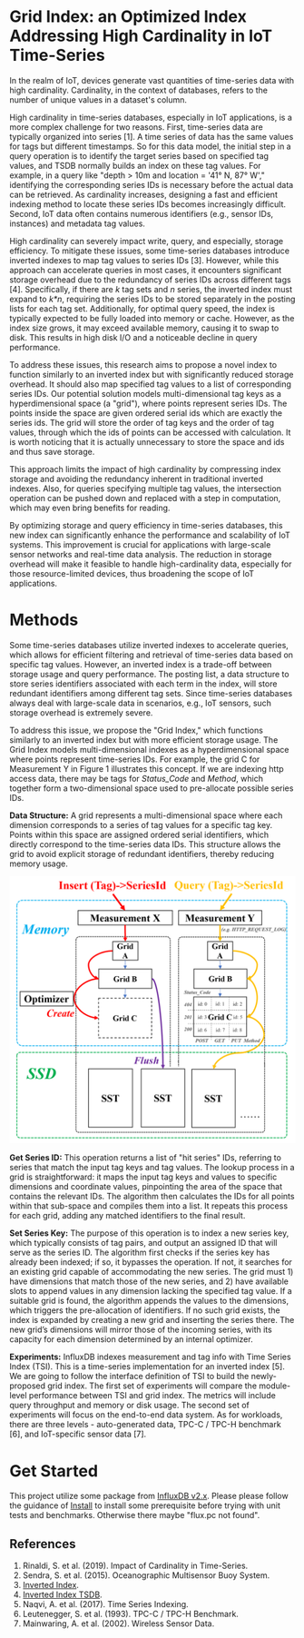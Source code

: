 # Grid Index: an Optimized Index Addressing High Cardinality in IoT Time-Series

In the realm of IoT, devices generate vast quantities of time-series data with high cardinality. Cardinality, in the context of databases, refers to the number of unique values in a dataset's column.

High cardinality in time-series databases, especially in IoT applications, is a more complex challenge for two reasons. First, time-series data are typically organized into series [1]. A time series of data has the same values for tags but different timestamps. So for this data model, the initial step in a query operation is to identify the target series based on specified tag values, and TSDB normally builds an index on these tag values. For example, in a query like "depth > 10m and location = '41° N, 87° W'," identifying the corresponding series IDs is necessary before the actual data can be retrieved. As cardinality increases, designing a fast and efficient indexing method to locate these series IDs becomes increasingly difficult. Second, IoT data often contains numerous identifiers (e.g., sensor IDs, instances) and metadata tag values.

High cardinality can severely impact write, query, and especially, storage efficiency. To mitigate these issues, some time-series databases introduce inverted indexes to map tag values to series IDs [3]. However, while this approach can accelerate queries in most cases, it encounters significant storage overhead due to the redundancy of series IDs across different tags [4]. Specifically, if there are *k* tag sets and *n* series, the inverted index must expand to *k\*n*, requiring the series IDs to be stored separately in the posting lists for each tag set. Additionally, for optimal query speed, the index is typically expected to be fully loaded into memory or cache. However, as the index size grows, it may exceed available memory, causing it to swap to disk. This results in high disk I/O and a noticeable decline in query performance.

To address these issues, this research aims to propose a novel index to function similarly to an inverted index but with significantly reduced storage overhead. It should also map specified tag values to a list of corresponding series IDs. Our potential solution models multi-dimensional tag keys as a hyperdimensional space (a "grid"), where points represent series IDs. The points inside the space are given ordered serial ids which are exactly the series ids. The grid will store the order of tag keys and the order of tag values, through which the ids of points can be accessed with calculation. It is worth noticing that it is actually unnecessary to store the space and ids and thus save storage.

This approach limits the impact of high cardinality by compressing index storage and avoiding the redundancy inherent in traditional inverted indexes. Also, for queries specifying multiple tag values, the intersection operation can be pushed down and replaced with a step in computation, which may even bring benefits for reading.

By optimizing storage and query efficiency in time-series databases, this new index can significantly enhance the performance and scalability of IoT systems. This improvement is crucial for applications with large-scale sensor networks and real-time data analysis. The reduction in storage overhead will make it feasible to handle high-cardinality data, especially for those resource-limited devices, thus broadening the scope of IoT applications.

# Methods

Some time-series databases utilize inverted indexes to accelerate queries, which allows for efficient filtering and retrieval of time-series data based on specific tag values. However, an inverted index is a trade-off between storage usage and query performance. The posting list, a data structure to store series identifiers associated with each term in the index, will store redundant identifiers among different tag sets. Since time-series databases always deal with large-scale data in scenarios, e.g., IoT sensors, such storage overhead is extremely severe.

To address this issue, we propose the "Grid Index," which functions similarly to an inverted index but with more efficient storage usage. The Grid Index models multi-dimensional indexes as a hyperdimensional space where points represent time-series IDs. For example, the grid C for Measurement Y in Figure 1 illustrates this concept. If we are indexing http access data, there may be tags for *Status_Code* and *Method*, which together form a two-dimensional space used to pre-allocate possible series IDs.

**Data Structure:** A grid represents a multi-dimensional space where each dimension corresponds to a series of tag values for a specific tag key. Points within this space are assigned ordered serial identifiers, which directly correspond to the time-series data IDs. This structure allows the grid to avoid explicit storage of redundant identifiers, thereby reducing memory usage.

![Read and Write Path for Grid Index](https://github.com/vinland-avalon/cycledb/blob/master/Architecture.png?raw=true)

**Get Series ID:** This operation returns a list of "hit series" IDs, referring to series that match the input tag keys and tag values. The lookup process in a grid is straightforward: it maps the input tag keys and values to specific dimensions and coordinate values, pinpointing the area of the space that contains the relevant IDs. The algorithm then calculates the IDs for all points within that sub-space and compiles them into a list. It repeats this process for each grid, adding any matched identifiers to the final result.

**Set Series Key:** The purpose of this operation is to index a new series key, which typically consists of tag pairs, and output an assigned ID that will serve as the series ID. The algorithm first checks if the series key has already been indexed; if so, it bypasses the operation. If not, it searches for an existing grid capable of accommodating the new series. The grid must 1) have dimensions that match those of the new series, and 2) have available slots to append values in any dimension lacking the specified tag value. If a suitable grid is found, the algorithm appends the values to the dimensions, which triggers the pre-allocation of identifiers. If no such grid exists, the index is expanded by creating a new grid and inserting the series there. The new grid’s dimensions will mirror those of the incoming series, with its capacity for each dimension determined by an internal optimizer.

**Experiments:** InfluxDB indexes measurement and tag info with Time Series Index (TSI). This is a time-series implementation for an inverted index [5]. We are going to follow the interface definition of TSI to build the newly-proposed grid index. The first set of experiments will compare the module-level performance between TSI and grid index. The metrics will include query throughput and memory or disk usage. The second set of experiments will focus on the end-to-end data system. As for workloads, there are three levels - auto-generated data, TPC-C / TPC-H benchmark [6], and IoT-specific sensor data [7].

# Get Started
This project utilize some package from [InfluxDB v2.x](https://github.com/influxdata/influxdb/tree/main-2.x). Please please follow the guidance of [Install](https://github.com/influxdata/influxdb/blob/main-2.x/CONTRIBUTING.md#building-from-source) to install some prerequisite before trying with unit tests and benchmarks. Otherwise there maybe "flux.pc not found".

## References

1. Rinaldi, S. et al. (2019). Impact of Cardinality in Time-Series.  
2. Sendra, S. et al. (2015). Oceanographic Multisensor Buoy System.  
3. [Inverted Index](#).  
4. [Inverted Index TSDB](#).  
5. Naqvi, A. et al. (2017). Time Series Indexing.  
6. Leutenegger, S. et al. (1993). TPC-C / TPC-H Benchmark.  
7. Mainwaring, A. et al. (2002). Wireless Sensor Data.

